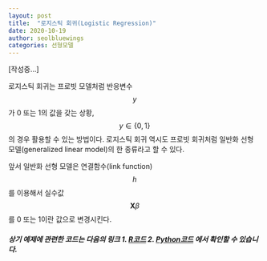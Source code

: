 ```yaml
---
layout: post
title:  "로지스틱 회귀(Logistic Regression)"
date: 2020-10-19
author: seolbluewings
categories: 선형모델
---
```


[작성중...]


로지스틱 회귀는 프로빗 모델처럼 반응변수 $$y$$가 0 또는 1의 값을 갖는 상황, $$y \in \{0,1\}$$ 의 경우 활용할 수 있는 방법이다. 로지스틱 회귀 역시도 프로빗 회귀처럼 일반화 선형 모델(generalized linear model)의 한 종류라고 할 수 있다.

앞서 일반화 선형 모델은 연결함수(link function) $$h$$를 이용해서 실수값 $$\mathbf{X}\beta$$를 0 또는 1이란 값으로 변경시킨다. 



##### 상기 예제에 관련한 코드는 다음의 링크 1. [R코드](https://github.com/seolbluewings/rcode/blob/master/6.Probit_Regression.R) 2. [Python코드](https://github.com/seolbluewings/pythoncode/blob/master/6.Probit%20Regression.ipynb) 에서 확인할 수 있습니다.




